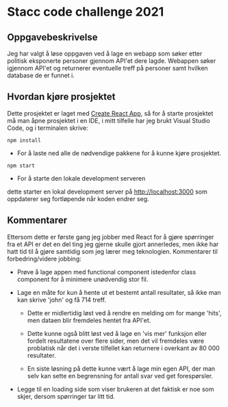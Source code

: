 # Stacc code challenge 2021

## Oppgavebeskrivelse
Jeg har valgt å løse oppgaven ved å lage en webapp som søker etter politisk eksponerte personer gjennom API'et dere lagde. Webappen søker igjennom API'et og returnerer eventuelle treff på personer samt hvilken database de er funnet i.

## Hvordan kjøre prosjektet
Dette prosjektet er laget med [Create React App](https://github.com/facebook/create-react-app), så for å starte prosjektet må man åpne prosjektet i en IDE, i mitt tilfelle har jeg brukt Visual Studio Code, og i terminalen skrive:

`npm install`
* For å laste ned alle de nødvendige pakkene for å kunne kjøre prosjektet.

`npm start` 
* For å starte den lokale development serveren

dette starter en lokal development server på [http://localhost:3000](http://localhost:3000) som oppdaterer seg fortløpende når koden endrer seg.

## Kommentarer
Ettersom dette er første gang jeg jobber med React for å gjøre spørringer fra et API er det en del ting jeg gjerne skulle gjort annerledes, men ikke har hatt tid til å gjøre samtidig som jeg lærer meg teknologien. Kommentarer til forbedring/videre jobbing:

* Prøve å lage appen med functional component istedenfor class component for å minimere unødvendig stor fil.

* Lage en måte for kun å hente ut et bestemt antall resultater, så ikke man kan skrive 'john' og få 714 treff.

  * Dette er midlertidig løst ved å rendre en melding om for mange 'hits', men dataen blir fremdeles hentet fra API'et.

  * Dette kunne også blitt løst ved å lage en 'vis mer' funksjon eller fordelt resultatene over flere sider, men det vil fremdeles være problatisk når det i verste     tilfellet kan returnere i overkant av 80 000 resultater.
  
  * En siste løsning på dette kunne vært å lage min egen API, der man selv kan sette en begrensning for antall svar ved get forespørsler.  
  
* Legge til en loading side som viser brukeren at det faktisk er noe som skjer, dersom spørringer tar litt tid.


